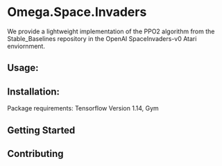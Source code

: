 # Omega.Space.Invaders
We provide a lightweight implementation of the PPO2 algorithm from the Stable_Baselines repository in the OpenAI SpaceInvaders-v0 Atari enviornment.

## Usage: 

## Installation:

Package requirements: Tensorflow Version 1.14, Gym




## Getting Started

## Contributing

